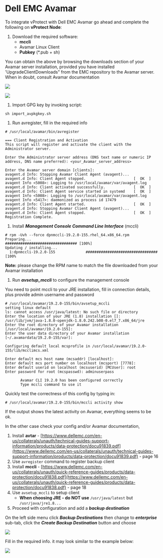 # Dell EMC Avamar

To integrate vProtect with Dell EMC Avamar go ahead and complete the following on **vProtect Node**:

1. Download the required software:
   * **mccli**
   * Avamar Linux Client
   * **Pubkey** \(\*.pub + sh\)

You can obtain the above by browsing the downloads section of your Avamar server installation, provided you have installed 'UpgradeClientDownloads" from the EMC repository to the Avamar server. When in doubt, consult Avamar documentation

![](../../../.gitbook/assets/enterprise-backup-providers-avamar-download-1.png)

![](../../../.gitbook/assets/enterprise-backup-providers-avamar-download-2.png)

1. Import GPG key by invoking script:

```text
sh import_avpkgkey.sh
```

1. Run avregister, fill in the required info

```text
# /usr/local/avamar/bin/avregister

=== Client Registration and Activation
This script will register and activate the client with the Administrator server.

Enter the Administrator server address (DNS text name or numeric IP address, DNS name preferred): <your_Avamar_server_address>

Enter the Avamar server domain [clients]:
avagent.d Info: Stopping Avamar Client Agent (avagent)...
avagent.d Info: Client Agent stopped.                      [  OK  ]
avagent Info <5008>: Logging to /usr/local/avamar/var/avagent.log
avagent.d Info: Client activated successfully.             [  OK  ]
avagent.d Info: Client Agent service started in systemd    [  OK  ]
avagent Info <5008>: Logging to /usr/local/avamar/var/avagent.log
avagent Info <5417>: daemonized as process id 17479
avagent.d Info: Client Agent started.                      [  OK  ]
avagent.d Info: Stopping Avamar Client Agent (avagent)...
avagent.d Info: Client Agent stopped.                      [  OK  ]
Registration Complete.
```

1. Install _**Management Console Command Line Interface**_ \(mccli\)

```text
# rpm -Uvh --force dpnmccli-19.2.0-155.rhel_64.x86_64.rpm
Preparing...                          ################################# [100%]
Updating / installing...
  1:dpnmccli-19.2.0-155              ################################# [100%
```

**Note:** please change the RPM name to match the file downloaded from your Avamar installation

1. Run _**avsetup\_mccli**_ to configure the management console

You need to point mccli to your JRE installation, fill in connection details, plus provide admin username and password

```text
# /usr/local/avamar/19.2.0-155/bin/avsetup_mccli
setting linux default
ls: cannot access /usr/java/latest: No such file or directory
Enter the location of your JRE (1.8) installation []: /usr/lib/jvm/java-1.8.0-openjdk-1.8.0.242.b08-0.el7_7.x86_64/jre
Enter the root directory of your Avamar installation [/usr/local/avamar/19.2.0-155]:
Enter the user data directory of your Avamar installation [~/.avamardata/19.2.0-155/var]:

Configuring default local mcsprofile in /usr/local/avamar/19.2.0-155/lib/mcclimcs.xml

Enter default mcs host name (mcsaddr) [localhost]: 
Enter default mcs port number on localhost (mcsport) [7778]:
Enter default userid on localhost (mcsuserid) [MCUser]: root
Enter password for root (mcspasswd): adminuserpass

       Avamar CLI 19.2.0 has been configured correctly
       Type mccli command to use it
```

Quickly test the correctness of this config by typing in:

```text
# /usr/local/avamar/19.2.0-155/bin/mccli activity show
```

If the output shows the latest activity on Avamar, everything seems to be ok.

In the other case check your config and/or Avamar documentation,

1. Install **avtar** - [https://www.dellemc.com/en-us/collaterals/unauth/technical-guides-support-information/products/data-protection/docu91839.pdf](https://www.dellemc.com/en-us/collaterals/unauth/technical-guides-support-information/products/data-protection/docu91839.pdf) - page 16
2. Use `avregister` command to register backup client
3. Install **mccli** - [https://www.dellemc.com/en-us/collaterals/unauth/quick-reference-guides/products/data-protection/docu91838.pdf](https://www.dellemc.com/en-us/collaterals/unauth/quick-reference-guides/products/data-protection/docu91838.pdf) - page 18
4. Use `avsetup_mccli` to setup client
   * **When choosing JRE - do NOT use** `/usr/java/latest` but `/usr/java/jre1.8...`
5. Proceed with configuration and add a _**backup destination**_

On the left side menu click _**Backup Destinations**_ then change to _**enterprise**_ sub-tab, click the _**Create Backup Destination**_ button and choose

![](../../../.gitbook/assets/backup-destinations-enterprise.jpg)

Fill in the required info. it may look similar to the example below:

![](../../../.gitbook/assets/backup-destinations-enterprise-avamar.jpg)

